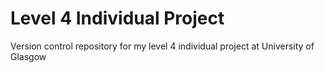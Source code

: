 # Level 4 Individual Project
Version control repository for my level 4 individual project at University of Glasgow
